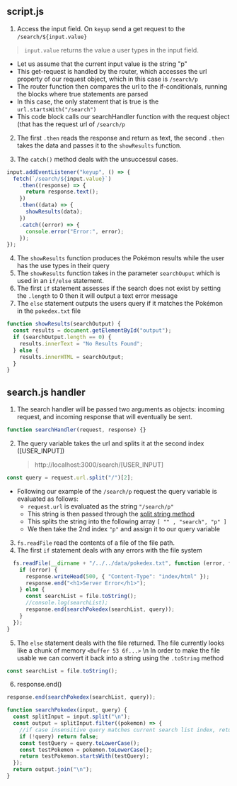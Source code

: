 ## script.js

1. Access the input field. On `keyup` send a get request to the `/search/${input.value}`

> `input.value` returns the value a user types in the input field.

- Let us assume that the current input value is the string "p"
- This get-request is handled by the router, which accesses the url property of our request object, which in this case is `/search/p`
- The router function then compares the url to the if-conditionals, running the blocks where true statements are parsed
- In this case, the only statement that is true is the `url.startsWith("/search")`
- This code block calls our searchHandler function with the request object (that has the request url of `/search/p`

2. The first `.then` reads the response and return as text, the second `.then` takes the data and passes it to the `showResults` function.

3. The `catch()` method deals with the unsuccessul cases.

```javascript
input.addEventListener("keyup", () => {
  fetch(`/search/${input.value}`)
    .then((response) => {
      return response.text();
    })
    .then((data) => {
      showResults(data);
    })
    .catch((error) => {
      console.error("Error:", error);
    });
});
```

4. The `showResults` function produces the Pokémon results while the user has the use types in their query
5. The `showResults` function takes in the parameter `searchOuput` which is used in an `if/else` statement.
6. The first `if` statement assesses if the search does not exist by setting the `.length` to 0 then it will output a text error message
7. The `else` statement outputs the users query if it matches the Pokémon in the `pokedex.txt` file

```javascript
function showResults(searchOutput) {
  const results = document.getElementById("output");
  if (searchOutput.length == 0) {
    results.innerText = "No Results Found";
  } else {
    results.innerHTML = searchOutput;
  }
}
```

## search.js handler

1. The search handler will be passed two arguments as objects: incoming request, and incoming response that will eventually be sent.

```javascript
function searchHandler(request, response) {}
```

2. The query variable takes the url and splits it at the second index ([USER_INPUT])
   > http://localhost:3000/search/[USER_INPUT]

```javascript
const query = request.url.split("/")[2];
```
 - Following our example of the `/search/p` request the query variable is evaluated as follows:
    - `request.url` is evaluated as the string `"/search/p"`
    - This string is then passed through the [split string method](https://www.w3schools.com/jsref/jsref_split.asp)
    - This splits the string into the following array `[ "" , "search", "p" ]`
    - We then take the 2nd index `"p"` and assign it to our query variable
    
3. `fs.readFile` read the contents of a file of the file path.
4. The first `if` statement deals with any errors with the file system

```javascript
  fs.readFile(__dirname + "/../../data/pokedex.txt", function (error, file) {
    if (error) {
      response.writeHead(500, { "Content-Type": "index/html" });
      response.end("<h1>Server Error</h1>");
    } else {
      const searchList = file.toString();
      //console.log(searchList);
      response.end(searchPokedex(searchList, query));
    }
  });
}
```

5. The `else` statement deals with the file returned. The file currently looks like a chunk of memory `<Buffer 53 6f...>`
   \n
   In order to make the file usable we can convert it back into a string using the `.toString` method

```javascript
const searchList = file.toString();
```

6. response.end()

```javascript
response.end(searchPokedex(searchList, query));
```

```javascript
function searchPokedex(input, query) {
  const splitInput = input.split("\n");
  const output = splitInput.filter((pokemon) => {
    //if case insensitive query matches current search list index, return true
    if (!query) return false;
    const testQuery = query.toLowerCase();
    const testPokemon = pokemon.toLowerCase();
    return testPokemon.startsWith(testQuery);
  });
  return output.join("\n");
}
```
